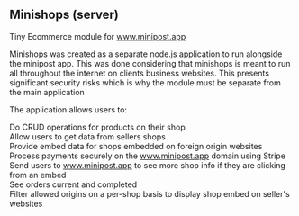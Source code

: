 
Minishops (server)
-----------------------------------

Tiny Ecommerce module for www.minipost.app

Minishops was created as a separate node.js application to run alongside the minipost app. This was done considering that minishops is meant to run all throughout the internet on clients business websites. This presents significant security risks which is why the module must be separate from the main application

The application allows users to:

Do CRUD operations for products on their shop\
Allow users to get data from sellers shops\
Provide embed data for shops embedded on foreign origin websites\
Process payments securely on the www.minipost.app domain using Stripe\
Send users to www.minipost.app to see more shop info if they are clicking from an embed\
See orders current and completed\
Filter allowed origins on a per-shop basis to display shop embed on seller's websites
